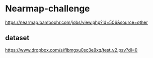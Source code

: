 # Nearmap-challenge

https://nearmap.bamboohr.com/jobs/view.php?id=506&source=other

## dataset
https://www.dropbox.com/s/flbmgxu0sc3e9xq/test_v2.psv?dl=0
